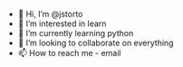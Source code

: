 - 👋 Hi, I’m @jstorto
- 👀 I’m interested in learn
- 🌱 I’m currently learning python
- 💞️ I’m looking to collaborate on everything
- 📫 How to reach me - email

<!---
jstorto/jstorto is a ✨ special ✨ repository because its `README.md` (this file) appears on your GitHub profile.
You can click the Preview link to take a look at your changes.
--->
